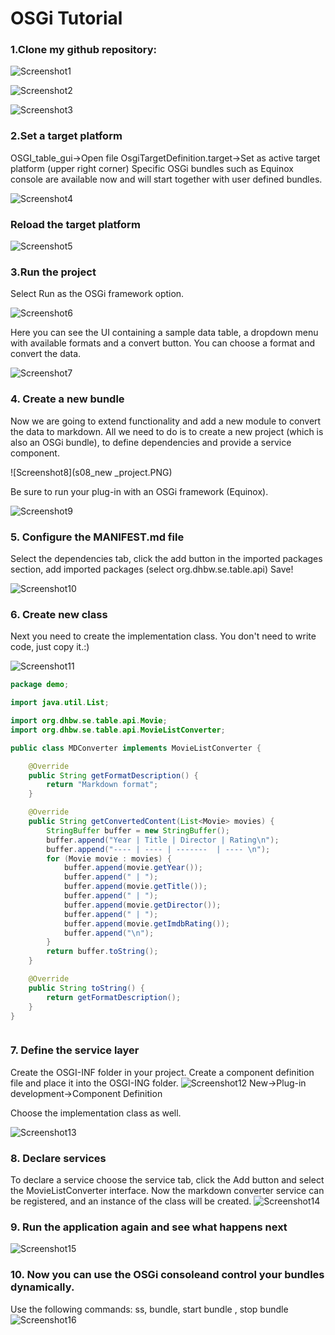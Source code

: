 # OSGi Tutorial

### 1.Clone my github repository:

![Screenshot1](s01_git_clone.PNG)

![Screenshot2](s02_git_protocol.PNG)


![Screenshot3](s03_importprojects.PNG)

### 2.Set a target platform
OSGI_table_gui->Open file OsgiTargetDefinition.target->Set as active target platform (upper right corner)
Specific OSGi bundles such as Equinox console are available now and will start together with user defined bundles.


![Screenshot4](s04_target.PNG)

### Reload the target platform

![Screenshot5](s05_reload.PNG)

### 3.Run the project
Select Run as the OSGi framework option.

![Screenshot6](s06_run_as.png)

Here you can see the UI containing a sample data table, a dropdown menu with available formats and a convert button. You can choose a format and convert the data.

![Screenshot7](s07_running.PNG)

### 4. Create a new bundle

Now we are going to extend functionality and add a new module to convert the data to markdown. All we need to do is to create a new project (which is also an OSGi bundle), to define dependencies and provide a service component.

![Screenshot8](s08_new _project.PNG)

Be sure to run your plug-in with an OSGi framework (Equinox).

![Screenshot9](s09_md.PNG)

### 5. Configure the MANIFEST.md file
Select the dependencies tab, click the add button in the imported packages section, add imported packages (select org.dhbw.se.table.api)
Save!

![Screenshot10](s10_import_package.PNG)

### 6. Create new class
Next you need to create the implementation class. You don't need to write code, just copy it.:)

![Screenshot11](s11_create_class.PNG)

```java
package demo;

import java.util.List;

import org.dhbw.se.table.api.Movie;
import org.dhbw.se.table.api.MovieListConverter;

public class MDConverter implements MovieListConverter {

	@Override
	public String getFormatDescription() {
		return "Markdown format";
	}

	@Override
	public String getConvertedContent(List<Movie> movies) {
		StringBuffer buffer = new StringBuffer();
		buffer.append("Year | Title | Director | Rating\n");
		buffer.append("---- | ---- | -------  | ---- \n");
		for (Movie movie : movies) {
			buffer.append(movie.getYear());
			buffer.append(" | ");
			buffer.append(movie.getTitle());
			buffer.append(" | ");
			buffer.append(movie.getDirector());
			buffer.append(" | ");
			buffer.append(movie.getImdbRating());
			buffer.append("\n");
		}
		return buffer.toString();
	}

	@Override
	public String toString() {
		return getFormatDescription();
	}
}



```






### 7. Define the service layer
Create the OSGI-INF folder in your project.
Create a component definition file and place it into the OSGI-ING folder.
![Screenshot12](s12_component_def.PNG)
New->Plug-in development->Component Definition

Choose the implementation class as well.



![Screenshot13](s13_component_class.PNG)

### 8. Declare services
To declare a service choose the service tab, click the Add button and select the MovieListConverter interface. Now the markdown converter service can be registered, and an instance of the class will be created.
![Screenshot14](s14_declare_service.PNG)


### 9. Run the application again and see what happens next

![Screenshot15](s15_result.PNG)


### 10. Now you can use the OSGi consoleand control your bundles dynamically.
Use the following commands: ss, bundle<id>, start bundle <id>, stop bundle <id>
![Screenshot16](s16_console.PNG)
	











